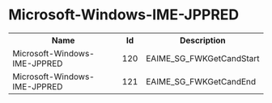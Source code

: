 # Microsoft-Windows-IME-JPPRED

<table>
<colgroup><col/><col/><col/></colgroup>
<tr><th>Name</th><th>Id</th><th>Description</th></tr>
<tr><td>Microsoft-Windows-IME-JPPRED</td><td>120</td><td>EAIME_SG_FWKGetCandStart</td></tr>
<tr><td>Microsoft-Windows-IME-JPPRED</td><td>121</td><td>EAIME_SG_FWKGetCandEnd</td></tr>
</table>
